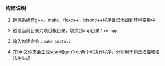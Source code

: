### 构建说明
1. 确保系统有g++，make，flexc++，bisonc++程序且已添加到环境变量中

2. 假设当前目录为项目根目录，切换到app目录：`cd app`

3. 输入构建命令：`make install`

4. 在bin文件夹会生成scan和genTree两个可执行程序，分别用于词法扫描和语法树生成
